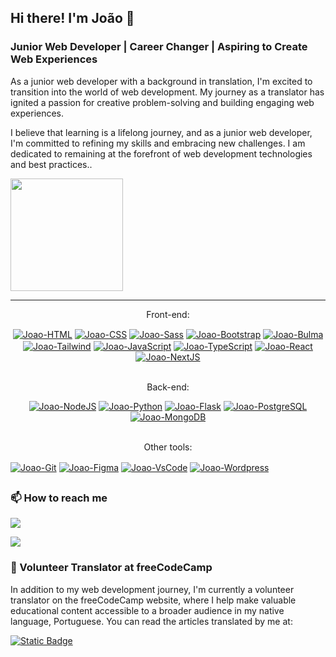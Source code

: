 ## Hi there! I'm João 🐨

### Junior Web Developer | Career Changer | Aspiring to Create Web Experiences

<p>As a junior web developer with a background in translation, I'm excited to transition into the world of web development. My journey as a translator has ignited a passion for creative problem-solving and building engaging web experiences.</p>
<p>I believe that learning is a lifelong journey, and as a junior web developer, I'm committed to refining my skills and embracing new challenges. I am dedicated to remaining at the forefront of web development technologies and best practices..</p>

<div style="display: flex" align="center">
 <!--
 <img height="180em" src="https://github-readme-stats.vercel.app/api?username=joaoeduardogomes&show_icons=true&theme=vue&include_all_commits=true&count_private=true"/>
 -->
 <img height="180em" src="https://github-readme-stats.vercel.app/api/top-langs/?username=joaoeduardogomes&layout=compact&langs_count=7&theme=vue-dark"/>
</div>

 ---
 <p align="center">Front-end:</p>
 <FRONT-END>
<div align="center">
 <HTML>
  <a href="https://www.w3schools.com/html/" target="_blank"><img align="center" alt="Joao-HTML" src="https://img.shields.io/badge/HTML-%20?style=for-the-badge&logo=html5&logoColor=white&color=orange"></a>
 
 <CSS>
   <a href="https://www.w3schools.com/css/" target="_blank"><img align="center" alt="Joao-CSS" src="https://img.shields.io/badge/css-blue?style=for-the-badge&logo=css3&logoColor=white&color=%23214CE5"></a>
 
 <Sass>
  <a href="https://sass-lang.com/" target="_blank"><img align="center" alt="Joao-Sass" src="https://img.shields.io/badge/SASS-%20?style=for-the-badge&logo=sass&logoColor=white&color=%23CF649B"></a>
 
 <Bootstrap>
  <a href="https://getbootstrap.com" target="_blank"><img align="center" alt="Joao-Bootstrap" src="https://img.shields.io/badge/BOOTSTRAP-%20?style=for-the-badge&logo=bootstrap&logoColor=white&color=%236F2CF4"></a>
  
 <Bulma>
  <a href="https://bulma.io/" target="_blank"><img align="center" alt="Joao-Bulma" src="https://img.shields.io/badge/BULMA-%20?style=for-the-badge&logo=bulma&logoColor=white&color=%2300D1B2"></a>
   
 <Tailwind>
  <a href="https://tailwindcss.com/" target="_blank"><img align="center" alt="Joao-Tailwind" src="https://img.shields.io/badge/TAILWIND%20CSS-%20?style=for-the-badge&logo=tailwindcss&logoColor=white&color=%2338BDF8"></a>
 
 <JavaScript>
  <a href="https://www.javascript.com/" target="_blank"><img align="center" alt="Joao-JavaScript" src="https://img.shields.io/badge/JAVASCRIPT-%20?style=for-the-badge&logo=javascript&logoColor=black&color=%23EFD81E"></a>
 
 <TypeScript>
  <a href="https://www.typescriptlang.org/" target="_blank"><img align="center" alt="Joao-TypeScript" src="https://img.shields.io/badge/TYPESCRIPT-%20?style=for-the-badge&logo=typescript&logoColor=white&color=%232F74BF"></a>

 <React>
  <a href="https://reactjs.org/" target="_blank"><img align="center" alt="Joao-React" src="https://img.shields.io/badge/REACT-%20?style=for-the-badge&logo=react&logoColor=white&color=%23149ECA"></a>

 <NextJS>
  <a href="https://nextjs.org/" target="_blank"><img align="center" alt="Joao-NextJS" src="https://img.shields.io/badge/NEXT.JS-%20?style=for-the-badge&logo=next.js&logoColor=white&color=black"></a>
  
</div>

<br>
<p align="center">Back-end:</p>
<BACK-END>
<div align="center">
 <NODE>
  <a href="https://nodejs.org/en" target="_blank"><img alt="Joao-NodeJS" src="https://img.shields.io/badge/node-%23417E38?style=for-the-badge&logo=node.js&logoColor=white"></a>

 <PYTHON>
  <a href="https://www.python.org/" target="_blank"><img alt="Joao-Python" src="https://img.shields.io/badge/python-%20?style=for-the-badge&logo=python&logoColor=white&color=%23204564"></a>

  <FLASK>
  <a href="https://flask.palletsprojects.com/en/2.1.x/" target="_blank"><img alt="Joao-Flask" src="https://img.shields.io/badge/flask-%232A2123?style=for-the-badge&logo=flask"></a>

  <POSTGRES>
  <a href="https://www.postgresql.org/" target="_blank"><img alt="Joao-PostgreSQL" src="https://img.shields.io/badge/postgres-%20?style=for-the-badge&logo=postgresql&logoColor=white&color=%232F6792"></a>

  <MONGODB>
  <a href="https://www.mongodb.com/developer/" target="_blank"><img alt="Joao-MongoDB" src="https://img.shields.io/badge/mongodb-%20?style=for-the-badge&logo=mongodb&logoColor=white&color=%23006848"></a>
</div>


 <br>
 <p align="center">Other tools:</p>
 <TOOLS>
 <div style="display: inline-block" align="center">
  
 <Git>
  <a href="https://git-scm.com/" target="_blank"><img align="center" alt="Joao-Git" src="https://img.shields.io/badge/git-%20?style=for-the-badge&logo=git&logoColor=white&color=orange"></a>

 <Figma>
  <a href="https://www.figma.com/" target="_blank"><img align="center" alt="Joao-Figma" src="https://img.shields.io/badge/figma-%20?style=for-the-badge&logo=figma&logoColor=white&color=gray"></a>

 <VsCode>
  <a href="https://code.visualstudio.com/" target="_blank"><img align="center" alt="Joao-VsCode" src="https://img.shields.io/badge/vscode-%20?style=for-the-badge&logo=vscode&logoColor=white&color=%230076C6"></a>

 <Wordpress>
  <a href="https://br.wordpress.org/" target="_blank"><img align="center" alt="Joao-Wordpress" src="https://img.shields.io/badge/wordpress-%20?style=for-the-badge&logo=wordpress&logoColor=white&color=grey"></a>
 
 </div>
  
  
##
  
### 📫 How to reach me
<span>
  <a href = "mailto:dev.joaogomes@gmail.com" target="_blank"><img src="https://img.shields.io/badge/Gmail-D14836?style=for-the-badge&logo=gmail&logoColor=white" target="_blank"></a>
 
  <a href="https://www.linkedin.com/in/joao-eduardo-gomes/" target="_blank"><img src="https://img.shields.io/badge/-LinkedIn-%230077B5?style=for-the-badge&logo=linkedin&logoColor=white" target="_blank"></a> 

 ### 🌱 Volunteer Translator at freeCodeCamp
 <p>In addition to my web development journey, I'm currently a volunteer translator on the freeCodeCamp website, where I help make valuable educational content accessible to a broader audience in my native language, Portuguese. You can read the articles translated by me at:</p>
 <a href="https://www.freecodecamp.org/portuguese/news/author/joao/" target="_blank"><img alt="Static Badge" src="https://img.shields.io/badge/freeCodeCamp-Translator_profile-blue?style=for-the-badge&logo=freeCodeCamp&color=lightgray"></a>
</span>
  
